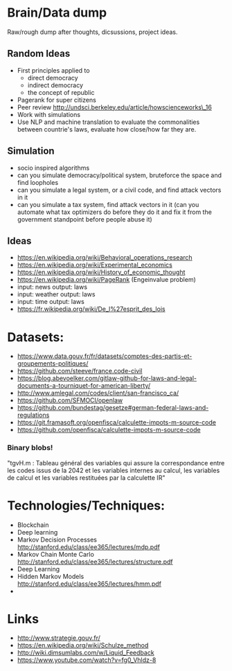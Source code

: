 # Brain/Data dump

Raw/rough dump after thoughts, dicsussions, project ideas.

## Random Ideas
- First principles applied to
    - direct democracy
    - indirect democracy
    - the concept of republic
- Pagerank for super citizens
- Peer review http://undsci.berkeley.edu/article/howscienceworks\_16
- Work with simulations
- Use NLP and machine translation to evaluate the commonalities between countrie's laws, evaluate how close/how far they are.

## Simulation

- socio inspired algorithms
- can you simulate democracy/political system, bruteforce the space and find loopholes
- can you simulate a legal system, or a civil code, and find attack vectors in it
- can you simulate a tax system, find attack vectors in it (can you automate what tax optimizers do before they do it and fix it from the government standpoint before people abuse it)

## Ideas
- https://en.wikipedia.org/wiki/Behavioral_operations_research
- https://en.wikipedia.org/wiki/Experimental_economics
- https://en.wikipedia.org/wiki/History_of_economic_thought
- https://en.wikipedia.org/wiki/PageRank (Engeinvalue problem)
- input: news output: laws
- input: weather output: laws
- input: time output: laws
- https://fr.wikipedia.org/wiki/De_l%27esprit_des_lois

# Datasets:

- https://www.data.gouv.fr/fr/datasets/comptes-des-partis-et-groupements-politiques/
- https://github.com/steeve/france.code-civil
- https://blog.abevoelker.com/gitlaw-github-for-laws-and-legal-documents-a-tourniquet-for-american-liberty/
- http://www.amlegal.com/codes/client/san-francisco_ca/
- https://github.com/SFMOCI/openlaw
- https://github.com/bundestag/gesetze#german-federal-laws-and-regulations
- https://git.framasoft.org/openfisca/calculette-impots-m-source-code
- https://github.com/openfisca/calculette-impots-m-source-code

### Binary blobs!
"tgvH.m : Tableau général des variables qui assure la correspondance entre les codes issus de la 2042 et les variables internes au calcul, les variables de calcul et les variables restituées par la calculette IR"

# Technologies/Techniques:

- Blockchain
- Deep learning
- Markov Decision Processes http://stanford.edu/class/ee365/lectures/mdp.pdf
- Markov Chain Monte Carlo http://stanford.edu/class/ee365/lectures/structure.pdf
- Deep Learning
- Hidden Markov Models http://stanford.edu/class/ee365/lectures/hmm.pdf
- 

# Links
- http://www.strategie.gouv.fr/
- https://en.wikipedia.org/wiki/Schulze_method
- http://wiki.dimsumlabs.com/w/Liquid_Feedback
- https://www.youtube.com/watch?v=fg0_Vhldz-8
